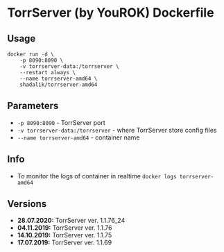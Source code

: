 # TorrServer (by YouROK) Dockerfile

## Usage

```
docker run -d \
	-p 8090:8090 \
	-v torrserver-data:/torrserver \
	--restart always \
	--name torrserver-amd64 \
	shadalik/torrserver-amd64
```

## Parameters

* `-p 8090:8090` - TorrServer port
* `-v torrserver-data:/torrserver` - where TorrServer store config files
* `--name torrserver-amd64` - container name

## Info

* To monitor the logs of container in realtime `docker logs torrserver-amd64`

## Versions
+ **28.07.2020:** TorrServer ver. 1.1.76_24
+ **04.11.2019:** TorrServer ver. 1.1.76
+ **14.10.2019:** TorrServer ver. 1.1.75
+ **17.07.2019:** TorrServer ver. 1.1.69
